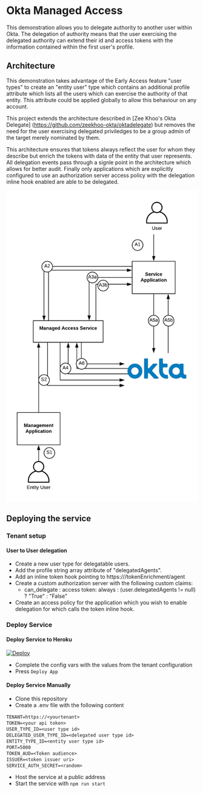 # Okta Managed Access

This demonstration allows you to delegate authority to another user within Okta.
The delegation of authority means that the user exercising the delegated
authority can extend their id and access tokens with the information contained
within the first user's profile.

## Architecture

This demonstration takes advantage of the Early Access feature "user types" to
create an "entity user" type which contains an additional profile attribute
which lists all the users which can exercise the authority of that entity. This
attribute could be applied globally to allow this behaviour on any account.

This project extends the architecture described in [Zee Khoo's Okta Delegate]
(https://github.com/zeekhoo-okta/oktadelegate) but removes the need for the
user exercising delegated priviledges to be a group admin of the target merely
nominated by them.

This architecture ensures that tokens always reflect the user for whom they
describe but enrich the tokens with data of the entity that user represents. All
delegation events pass through a signle point in the architecture which allows
for better audit. Finally only applications which are explicitly configured to
use an authorization server access policy with the delegation inline hook
enabled are able to be delegated.

![Architecture Diagram](architecture.png "Architecture diagram")


## Deploying the service

### Tenant setup

#### User to User delegation

- Create a new user type for delegatable users.
- Add the profile string array attribute of "delegatedAgents".
- Add an inline token hook pointing to https://<serviceURI>/tokenEnrichment/agent
- Create a custom authorization server with the following custom claims:
    - can_delegate : access token: always : (user.delegatedAgents != null) ? "True" :
      "False"
- Create an access policy for the application which you wish to enable
  delegation for which calls the token inline hook.

### Deploy Service

#### Deploy Service to Heroku

[![Deploy](https://www.herokucdn.com/deploy/button.svg)](https://heroku.com/deploy)

- Complete the config vars with the values from the tenant configuration
- Press  ```Deploy App```

#### Deploy Service Manually

- Clone this repository
- Create a .env file with the following content
```
TENANT=https://<yourtenant>
TOKEN=<your api token>
USER_TYPE_ID=<user type id>
DELEGATED_USER_TYPE_ID=<delegated user type id>
ENTITY_TYPE_ID=<entity user type id>
PORT=5000
TOKEN_AUD=<Token audience>
ISSUER=<token issuer uri>
SERVICE_AUTH_SECRET=<random>
```
- Host the service at a public address
- Start the service with ```npm run start```

